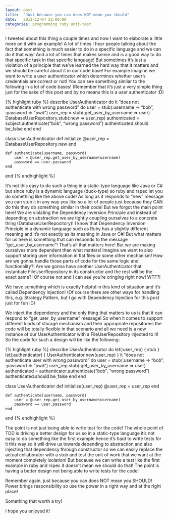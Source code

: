 ```yaml
---
layout: post
title:  "Just because you can does NOT mean you should"
date:   2012-12-04 22:00:00
categories: programming ruby unit-test
---
```


I tweeted about this thing a couple times and now I want to elaborate a little more on it with an example! A lot of times I hear people talking about the fact that something is much easier to do in a specific language and we can do it that way! And a lot of times that makes sense and is a good way to do that specific task in that specific language! But sometimes it’s just a violation of a principle that we’ve learned the hard way that it matters and we should be careful about it in our code base! For example imagine we want to write a user authenticator which determines whether user’s credentials are correct or not! You can see something similar to the following in a lot of code bases! (Remember that it’s just a very simple thing just for the sake of this post and by no means this is a user authenticator :D)

{% highlight ruby %}
describe UserAuthenticator do
    it “does not authenticate with wrong password” do
        user = stub(:username => “bob”, :password => “pwd”)
        user_rep = stub(:get_user_by_username => user)
        DatabaseUserRepository.stub(:new => user_rep)
        authenticated = subject.authenticate(“bob”, “wrong password”)
        authenticated.should be_false
    end
end

class UserAuthenticator
    def initialize
        @user_rep = DatabaseUserRepository.new
    end

    def authenticate(username, password)
        user = @user_rep.get_user_by_username(username)
        password == user.password
    end
end
{% endhighlight %}

It’s not this easy to do such a thing in a static-type language like Java or C# but since ruby is a dynamic language (duck-type) so ruby and rspec let you do something like the above code! As long as it responds to “new” message you can stub it in any way you like so a lot of people just because they CAN do this they do something similar in their code! But we forgot the main point here! We are violating the Dependency Inversion Principle and instead of depending on abstraction we are tightly coupling ourselves to a concrete thing (DatabaseUserRepository)! I know that Dependency Inversion Principle in a dynamic language such as Ruby has a slightly different meaning and it’s not exactly as its meaning in Java or C#! But what matters for us here is something that can responds to the message “get_user_by_username”! That’s all that matters here! But we are making ourselves more dependent than what matters! Imagine we want to also support storing user information in flat files or some other mechanism! How are we gonna handle those parts of code for the same logic and functionality?! Are we gonna have another UserAuthenticator that instantiate FileUserRepository in its constructor and the rest will be the exact same?! Of course not and I can see you’re cringing right now! WTF?!

We have something which is exactly helpful in this kind of situation and it’s called Dependency Injection! (Of course there are other ways for handling this, e.g. Strategy Pattern, but I go with Dependency Injection for this post just for fun :D)

We inject the dependency and the only thing that matters to us is that it can respond to “get_user_by_username” message! So when it comes to support different kinds of storage mechanism and their appropriate repositories the code will be totally flexible in that scenario and all we need is a new instance of our UserAuthenticator with a FileUserRepository injected to it! So the code for such a design will be like the following:

{% highlight ruby %}
describe UserAuthenticator do
    let(:user_rep) { stub }
    let(:authenticator) { UserAuthenticator.new(user_rep) }
    it “does not authenticate user with wrong password” do
        user = stub(:username => “bob”, :password => “pwd”)
        user_rep.stub(:get_user_by_username => user)
        authenticated = authenticator.authenticate(“bob”, “wrong password”)
        authenticated.should be_false
    end
end

class UserAuthenticator
    def  initialize(user_rep)
        @user_rep = user_rep
    end

    def authenticate(username, password)
        user = @user_rep.get_user_by_username(username)
        password == user.password
    end
end
{% endhighlight %}

The point is not just being able to write test for the code! The whole point of TDD is driving a better design for us so in a static-type language it’s not easy to do something like the first example hence it’s hard to write tests for it this way so it will drive us towards depending to abstraction and also injecting that dependency through constructor so we can easily replace the actual collaborator with a stub and test the unit of work that we want at the moment completely isolation! But because we can write a test like the first example in ruby and rspec it doesn’t mean we should do that! The point is having a better design not being able to write tests for the code!

Remember again, just because you can does NOT mean you SHOULD! Power brings responsibility so use the power in a right way and at the right place!

Something that worth a try!

I hope you enjoyed it!
